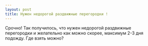 ```yaml
---
layout: post 
title: Нужен недорогой раздвижные перегородки ! 
--- 
```

Срочно! Так получилось, что нужен недорогой раздвижные перегородки и желательно как можно скорее, максимум 2-3 дня подожду. Где взять можно?